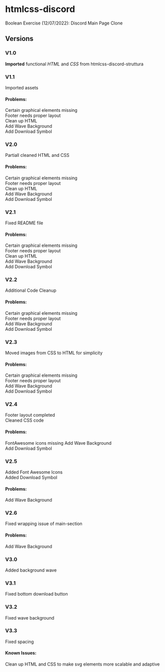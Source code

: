 # htmlcss-discord

Boolean Exercise (12/07/2022): Discord Main Page Clone

## Versions
### V1.0

**Imported** functional *HTML* and *CSS* from htmlcss-discord-struttura

### V1.1

Imported assets

#### Problems: 

Certain graphical elements missing  
Footer needs proper layout  
Clean up HTML  
Add Wave Background  
Add Download Symbol  

### V2.0

Partiall cleaned HTML and CSS

#### Problems: 

Certain graphical elements missing  
Footer needs proper layout  
Clean up HTML  
Add Wave Background  
Add Download Symbol  

### V2.1

Fixed README file

#### Problems: 

Certain graphical elements missing  
Footer needs proper layout  
Clean up HTML  
Add Wave Background  
Add Download Symbol  

### V2.2

Additional Code Cleanup

#### Problems: 

Certain graphical elements missing  
Footer needs proper layout   
Add Wave Background  
Add Download Symbol  

### V2.3

Moved images from CSS to HTML for simplicity

#### Problems: 

Certain graphical elements missing  
Footer needs proper layout   
Add Wave Background  
Add Download Symbol 

### V2.4

Footer layout completed  
Cleaned CSS code

#### Problems: 

FontAwesome icons missing 
Add Wave Background  
Add Download Symbol 

### V2.5

Added Font Awesome Icons  
Added Download Symbol

#### Problems: 

Add Wave Background  

### V2.6

Fixed wrapping issue of main-section

#### Problems: 

Add Wave Background  

### V3.0

Added background wave

### V3.1

Fixed bottom download button

### V3.2

Fixed wave background

### V3.3

Fixed spacing

#### Known Issues:

Clean up HTML and CSS to make svg elements more scalable and adaptive